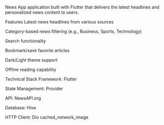 News App
 application built with Flutter that delivers the latest headlines and personalized news content to users.

Features
Latest news headlines from various sources

Category-based news filtering (e.g., Business, Sports, Technology)

Search functionality

Bookmark/save favorite articles

Dark/Light theme support

Offline reading capability

Technical Stack
Framework: Flutter

State Management: Provider

API: NewsAPI.org

Database: Hive

HTTP Client: Dio
cached_network_image


